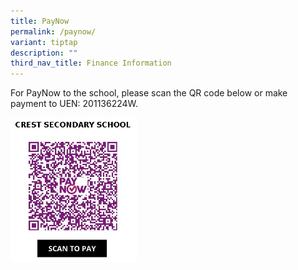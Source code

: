 ```yaml
---
title: PayNow
permalink: /paynow/
variant: tiptap
description: ""
third_nav_title: Finance Information
---
```

<p>For PayNow to the school, please scan the QR code below or make payment
to UEN: 201136224W.</p>
<p></p>
<p></p>
<div class="isomer-image-wrapper">
<img style="width: 40%;" height="auto" width="100%" alt="PayNow" src="/images/CREST_PAYNOW.png">
</div>
<p></p>
